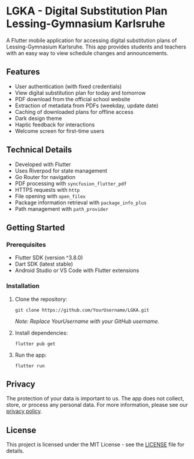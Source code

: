 # LGKA - Digital Substitution Plan Lessing-Gymnasium Karlsruhe

A Flutter mobile application for accessing digital substitution plans of Lessing-Gymnasium Karlsruhe. This app provides students and teachers with an easy way to view schedule changes and announcements.

## Features

- User authentication (with fixed credentials)
- View digital substitution plan for today and tomorrow
- PDF download from the official school website
- Extraction of metadata from PDFs (weekday, update date)
- Caching of downloaded plans for offline access
- Dark design theme
- Haptic feedback for interactions
- Welcome screen for first-time users

## Technical Details

- Developed with Flutter
- Uses Riverpod for state management
- Go Router for navigation
- PDF processing with `syncfusion_flutter_pdf`
- HTTPS requests with `http`
- File opening with `open_filex`
- Package information retrieval with `package_info_plus`
- Path management with `path_provider`

## Getting Started

### Prerequisites

- Flutter SDK (version ^3.8.0)
- Dart SDK (latest stable)
- Android Studio or VS Code with Flutter extensions

### Installation

1. Clone the repository:
    ```
    git clone https://github.com/YourUsername/LGKA.git
    ```
    *Note: Replace YourUsername with your GitHub username.*

2. Install dependencies:
   ```
   flutter pub get
   ```

3. Run the app:
    ```
    flutter run
    ```

## Privacy

The protection of your data is important to us. The app does not collect, store, or process any personal data. For more information, please see our [privacy policy](https://luka-loehr.github.io/lgka-privacy/).

## License

This project is licensed under the MIT License - see the [LICENSE](LICENSE) file for details.
